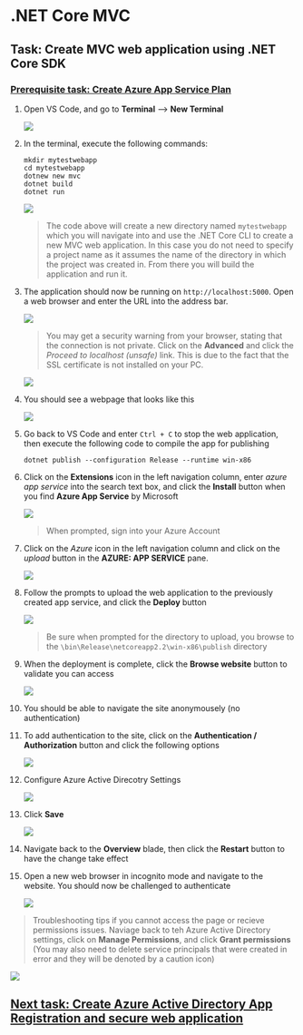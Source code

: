 # .NET Core MVC

## Task: Create MVC web application using .NET Core SDK

### [Prerequisite task: Create Azure App Service Plan](../azure-app-service/create-azure-app-service-plan.md)

1. Open VS Code, and go to **Terminal** --> **New Terminal**

    ![](img/01.png)
    
1. In the terminal, execute the following commands:

    ```
    mkdir mytestwebapp
    cd mytestwebapp
    dotnew new mvc
    dotnet build
    dotnet run
    ```

    ![](img/02.png)

    > The code above will create a new directory named `mytestwebapp` which you will navigate into and use the .NET Core CLI to create a new MVC web application. In this case you do not need to specify a project name as it assumes the name of the directory in which the project was created in. From there you will build the application and run it.

1. The application should now be running on `http://localhost:5000`. Open a web browser and enter the URL into the address bar.

    ![](img/03.png)

    > You may get a security warning from your browser, stating that the connection is not private. Click on the **Advanced** and click the *Proceed to localhost (unsafe)* link. This is due to the fact that the SSL certificate is not installed on your PC. 

    ![](img/04.png)

1. You should see a webpage that looks like this

    ![](img/05.png)

1. Go back to VS Code and enter `Ctrl + C` to stop the web application, then execute the following code to compile the app for publishing

    ```
    dotnet publish --configuration Release --runtime win-x86
    ```

1. Click on the **Extensions** icon in the left navigation column, enter *azure app service* into the search text box, and click the **Install** button when you find **Azure App Service** by Microsoft

    ![](img/06.png)

    > When prompted, sign into your Azure Account

1. Click on the *Azure* icon in the left navigation column and click on the *upload* button in the **AZURE: APP SERVICE** pane.

    ![](img/07.png)

1. Follow the prompts to upload the web application to the previously created app service, and click the **Deploy** button

    ![](img/08.png)

    > Be sure when prompted for the directory to upload, you browse to the `\bin\Release\netcoreapp2.2\win-x86\publish` directory 

1. When the deployment is complete, click the **Browse website** button to validate you can access

    ![](img/09.png)

1. You should be able to navigate the site anonymousely (no authentication)

1. To add authentication to the site, click on the **Authentication / Authorization** button and click the following options

    ![](img/10.png)

1. Configure Azure Active Direcotry Settings

    ![](img/11.png)

1. Click **Save**

    ![](img/12.png)

1. Navigate back to the **Overview** blade, then click the **Restart** button to have the change take effect

1. Open a new web browser in incognito mode and navigate to the website. You should now be challenged to authenticate

    ![](img/13.png)

> Troubleshooting tips if you cannot access the page or recieve permissions issues. Naviage back to teh Azure Active Directory settings, click on **Manage Permissions**, and click **Grant permissions** (You may also need to delete service principals that were created in error and they will be denoted by a caution icon)

![](img/14.png)

## [Next task: Create Azure Active Directory App Registration and secure web application](../azure-app-registration/create-new-app-registration.md)